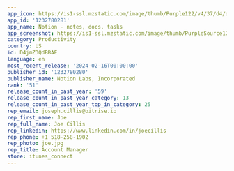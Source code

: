 ```yaml
---
app_icon: https://is1-ssl.mzstatic.com/image/thumb/Purple122/v4/37/d4/de/37d4de96-485f-fa64-aafe-e94d9400ba85/AppIconProd-0-1x_U007emarketing-0-10-0-85-220-0.png/1024x1024bb.png
app_id: '1232780281'
app_name: Notion - notes, docs, tasks
app_screenshot: https://is1-ssl.mzstatic.com/image/thumb/PurpleSource126/v4/49/85/38/4985383a-d151-eeae-811c-b0aeaa41ac20/f4bcce64-9fc1-48ea-a5f1-2f21f24fa6f6_0_APP_IPHONE_65_0.png/1284x2778bb.png
category: Productivity
country: US
id: D4jmZ3QdBBAE
language: en
most_recent_release: '2024-02-16T00:00:00'
publisher_id: '1232780280'
publisher_name: Notion Labs, Incorporated
rank: '51'
release_count_in_past_year: '59'
release_count_in_past_year_category: 13
release_count_in_past_year_top_in_category: 25
rep_email: joseph.cillis@bitrise.io
rep_first_name: Joe
rep_full_name: Joe Cillis
rep_linkedin: https://www.linkedin.com/in/joecillis
rep_phone: +1 518-258-1902
rep_photo: joe.jpg
rep_title: Account Manager
store: itunes_connect
---
```

